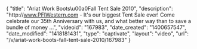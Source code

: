 {
    "title": "Ariat Work Boots\u00a0Fall Tent Sale 2010",
    "description": "http:\/\/www.PFIWestern.com - It's our biggest Tent Sale ever! Come celebrate our 35th Anniversary with us, and what better way than to save a bundle of money ...",
    "videoid": "167983",
    "date_created": "1400657547",
    "date_modified": "1418181431",
    "type": "captivate",
    "layout": "video",
    "url": "\/v\/ariat-work-boots-fall-tent-sale-2010\/167983"
}